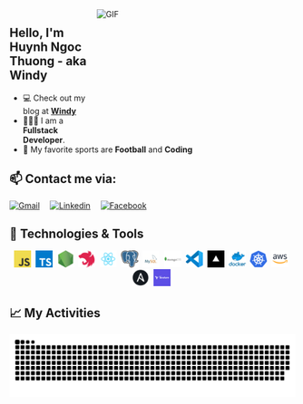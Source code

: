 <img alt="GIF" align="right" src="https://media.giphy.com/media/xUA7bdpLxQhsSQdyog/giphy.gif" width="350px" height="230" />

## Hello, I'm Huynh Ngoc Thuong - aka **Windy**

- 💻 Check out my blog at [**Windy**](https://thuo-huynh.github.io/)
- 👨🏻‍💻 I am a **Fullstack Developer**.
- 🎾 My favorite sports are **Football** and **Coding**

## 📫 Contact me via:

[<img alt="Gmail" src="https://img.shields.io/badge/Gmail-D14836?style=for-the-badge&logo=gmail&logoColor=white"/>](mailto:huynhngocthuong0208@gmail.com)&emsp;
[<img alt="Linkedin" src="https://img.shields.io/badge/LinkedIn-0077B5?style=for-the-badge&logo=linkedin&logoColor=white"/>](https://www.linkedin.com/in/huynh-ngoc-thuong-879723129/)&emsp;
[<img alt="Facebook" src="https://img.shields.io/badge/Facebook-%231877F2.svg?&style=for-the-badge&logo=Facebook&logoColor=white"/>](https://www.facebook.com/ngocthuong0208/)


## 🔧 Technologies & Tools

<div align="center">
  <code><img height="30" src="https://raw.githubusercontent.com/github/explore/80688e429a7d4ef2fca1e82350fe8e3517d3494d/topics/javascript/javascript.png"></code>&nbsp;
  <code><img height="30" src="https://github.com/github/explore/blob/a87affe848d686a8c2acf57cabd282550eb750b2/topics/typescript/typescript.png"></code>&nbsp;
  <code><img height="30" src="https://raw.githubusercontent.com/github/explore/80688e429a7d4ef2fca1e82350fe8e3517d3494d/topics/nodejs/nodejs.png"></code>&nbsp;
  <code><img height="30" src="https://github.com/github/explore/blob/a87affe848d686a8c2acf57cabd282550eb750b2/topics/nestjs/nestjs.png"></code>&nbsp;
  <code><img height="30" src="https://github.com/github/explore/blob/a87affe848d686a8c2acf57cabd282550eb750b2/topics/react/react.png"></code>&nbsp;
  <code><img height="30" src="https://github.com/github/explore/blob/a87affe848d686a8c2acf57cabd282550eb750b2/topics/postgresql/postgresql.png"></code>&nbsp;
  <code><img height="30" src="https://github.com/github/explore/blob/bdb16798c8e64ee4111cc080b0a4afcc0adf7136/topics/mysql/mysql.png"></code>&nbsp;
  <code><img height="30" src="https://raw.githubusercontent.com/github/explore/80688e429a7d4ef2fca1e82350fe8e3517d3494d/topics/mongodb/mongodb.png"></code>&nbsp;
  <code><img height="30" src="https://raw.githubusercontent.com/github/explore/80688e429a7d4ef2fca1e82350fe8e3517d3494d/topics/visual-studio-code/visual-studio-code.png"></code>&nbsp;
  <code><img height="30" src="https://github.com/github/explore/blob/bdb16798c8e64ee4111cc080b0a4afcc0adf7136/topics/vercel/vercel.png"></code>&nbsp;
  <code><img height="30" src="https://github.com/github/explore/blob/a87affe848d686a8c2acf57cabd282550eb750b2/topics/docker/docker.png"></code>&nbsp;
  <code><img height="30" src="https://github.com/github/explore/blob/a87affe848d686a8c2acf57cabd282550eb750b2/topics/kubernetes/kubernetes.png"></code>&nbsp;
  <code><img height="30" src="https://github.com/github/explore/blob/a87affe848d686a8c2acf57cabd282550eb750b2/topics/aws/aws.png"></code>&nbsp;
  <code><img height="30" src="https://github.com/github/explore/blob/a87affe848d686a8c2acf57cabd282550eb750b2/topics/ansible/ansible.png"></code>&nbsp;
  <code><img height="30" src="https://github.com/github/explore/blob/a87affe848d686a8c2acf57cabd282550eb750b2/topics/terraform/terraform.png"></code>&nbsp;
  
</div>

## 📈 My Activities

<picture>
  <source media="(prefers-color-scheme: dark)" srcset="https://raw.githubusercontent.com/Karhdo/Karhdo/output/github-contribution-grid-snake-dark.svg">
  <source media="(prefers-color-scheme: light)" srcset="https://raw.githubusercontent.com/Karhdo/Karhdo/output/github-contribution-grid-snake.svg">
  <img alt="github contribution grid snake animation" src="https://raw.githubusercontent.com/Karhdo/Karhdo/output/github-contribution-grid-snake.svg">
</picture>